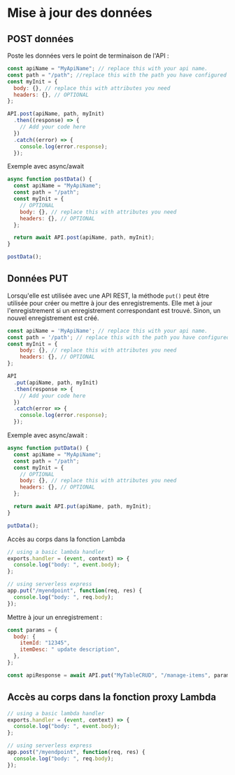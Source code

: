 # Mise à jour des données

## POST données

Poste les données vers le point de terminaison de l'API :

```javascript
const apiName = "MyApiName"; // replace this with your api name.
const path = "/path"; //replace this with the path you have configured on your API
const myInit = {
  body: {}, // replace this with attributes you need
  headers: {}, // OPTIONAL
};

API.post(apiName, path, myInit)
  .then((response) => {
    // Add your code here
  })
  .catch((error) => {
    console.log(error.response);
  });
```

Exemple avec async/await

```javascript
async function postData() {
  const apiName = "MyApiName";
  const path = "/path";
  const myInit = {
    // OPTIONAL
    body: {}, // replace this with attributes you need
    headers: {}, // OPTIONAL
  };

  return await API.post(apiName, path, myInit);
}

postData();
```

## Données PUT

Lorsqu'elle est utilisée avec une API REST, la méthode `put()` peut être utilisée pour créer ou mettre à jour des enregistrements. Elle met à jour l'enregistrement si un enregistrement correspondant est trouvé. Sinon, un nouvel enregistrement est créé.

```Javascript
const apiName = 'MyApiName'; // replace this with your api name.
const path = '/path'; // replace this with the path you have configured on your API
const myInit = {
    body: {}, // replace this with attributes you need
    headers: {}, // OPTIONAL
};

API
  .put(apiName, path, myInit)
  .then(response => {
    // Add your code here
  })
  .catch(error => {
    console.log(error.response);
  });
```

Exemple avec async/await :

```javascript
async function putData() {
  const apiName = "MyApiName";
  const path = "/path";
  const myInit = {
    // OPTIONAL
    body: {}, // replace this with attributes you need
    headers: {}, // OPTIONAL
  };

  return await API.put(apiName, path, myInit);
}

putData();
```

Accès au corps dans la fonction Lambda

```javascript
// using a basic lambda handler
exports.handler = (event, context) => {
  console.log("body: ", event.body);
};

// using serverless express
app.put("/myendpoint", function(req, res) {
  console.log("body: ", req.body);
});
```

Mettre à jour un enregistrement :

```javascript
const params = {
  body: {
    itemId: "12345",
    itemDesc: " update description",
  },
};

const apiResponse = await API.put("MyTableCRUD", "/manage-items", params);
```

## Accès au corps dans la fonction proxy Lambda

```javascript
// using a basic lambda handler
exports.handler = (event, context) => {
  console.log("body: ", event.body);
};

// using serverless express
app.post("/myendpoint", function(req, res) {
  console.log("body: ", req.body);
});
```
